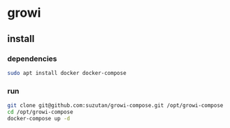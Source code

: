 # growi

## install

### dependencies

```bash
sudo apt install docker docker-compose
```

### run

```bash
git clone git@github.com:suzutan/growi-compose.git /opt/growi-compose
cd /opt/growi-compose
docker-compose up -d
```
